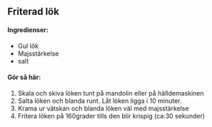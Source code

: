 ## Friterad lök
#### Ingredienser:
* Gul lök
* Majsstärkelse
* salt

#### Gör så här:
1. Skala och skiva löken tunt på mandolin eller på hälldemaskinen
2. Salta löken och blanda runt. Låt löken ligga i 10 minuter.
3. Krama ur vätskan och blanda löken väl med majsstärkelse
4. Fritera löken på 160grader tills den blir krispig (ca:30 sekunder)
